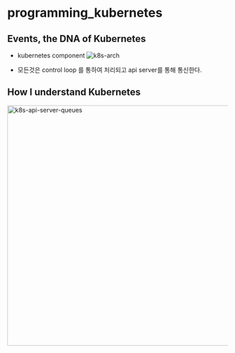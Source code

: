 # programming_kubernetes

## Events, the DNA of Kubernetes 

* kubernetes component
![k8s-arch](https://user-images.githubusercontent.com/33475309/65926748-bef88800-e431-11e9-93ff-b84ec7bfdce6.png)

* 모든것은 control loop 를 통하여 처리되고 api server를 통해 통신한다.

## How I understand Kubernetes

<img width="550" alt="k8s-api-server-queues" src="https://user-images.githubusercontent.com/33475309/65926992-eac83d80-e432-11e9-95fb-e9be27a00775.png">


